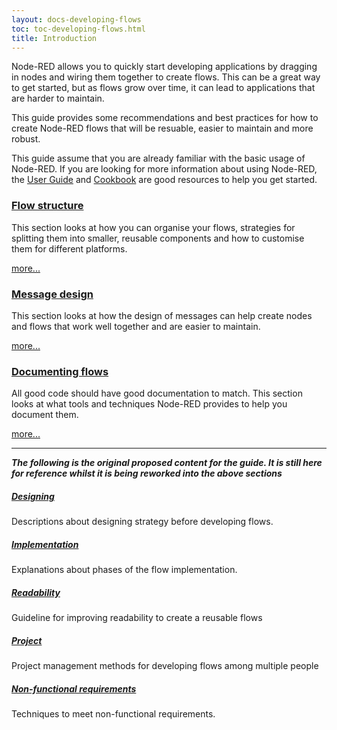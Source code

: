 ```yaml
---
layout: docs-developing-flows
toc: toc-developing-flows.html
title: Introduction
---
```


Node-RED allows you to quickly start developing applications by dragging in nodes and
wiring them together to create flows. This can be a great way to get started, but
as flows grow over time, it can lead to applications that are harder to maintain.

This guide provides some recommendations and best practices for how to create
Node-RED flows that will be resuable, easier to maintain and more robust.

This guide assume that you are already familiar with the basic usage of Node-RED.
If you are looking for more information about using Node-RED, the [User Guide](https://nodered.org/docs/user-guide/)
and [Cookbook](https://cookbook.nodered.org/) are good resources to help you get
started.



### [Flow structure](flow-structure)

This section looks at how you can organise your flows, strategies for splitting them
into smaller, reusable components and how to customise them for different platforms.

[more...](flow-structure)


### [Message design](message-design)

This section looks at how the design of messages can help create nodes and flows
that work well together and are easier to maintain.

[more...](message-design)

### [Documenting flows](documenting-flows)

All good code should have good documentation to match. This section looks at what
tools and techniques Node-RED provides to help you document them.

[more...](documenting-flows)

---

***The following is the original proposed content for the guide. It is still here for reference whilst it is being reworked into the above sections***

##### [Designing](designing)

Descriptions about designing strategy before developing flows.

##### [Implementation](implementation)

Explanations about phases of the flow implementation.

##### [Readability](readability)

Guideline for improving readability to create a reusable flows

##### [Project](multiple-developers)

Project management methods for developing flows among multiple people

##### [Non-functional requirements](non-functional)

Techniques to meet non-functional requirements.
